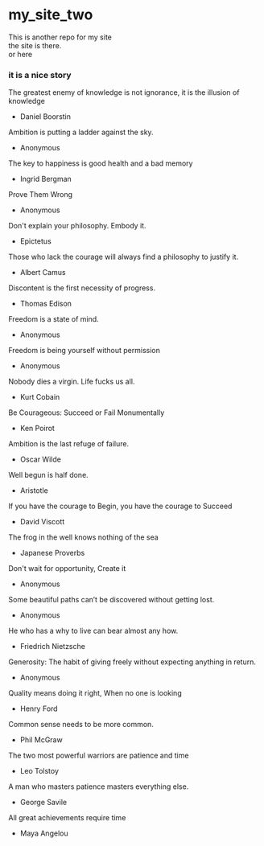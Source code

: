 # my_site_two
This is another repo for my site  
the site is there.  
or here

### it is a nice story

The greatest enemy of knowledge is not ignorance, it is the illusion of knowledge
- Daniel Boorstin 


Ambition is putting a ladder against the sky.
- Anonymous 


The key to happiness is good health and a bad memory
- Ingrid Bergman


Prove Them Wrong
- Anonymous 


Don't explain your philosophy. Embody it.
- Epictetus 

 Those who lack the courage will always find a philosophy to justify it.
- Albert Camus


Discontent is the first necessity of progress.
- Thomas Edison 

 Freedom is a state of mind.
- Anonymous  

 Freedom is being yourself without permission
- Anonymous  

 Nobody dies a virgin. Life fucks us all.
- Kurt Cobain  

Be Courageous: Succeed or Fail Monumentally
- Ken Poirot 

Ambition is the last refuge of failure.
- Oscar Wilde 

Well begun is half done.
- Aristotle  

If you have the courage to Begin, you have the courage to Succeed
- David Viscott 

The frog in the well knows nothing of the sea
- Japanese Proverbs 

Don't wait for opportunity, Create it
- Anonymous

Some beautiful paths can’t be discovered without getting lost.
- Anonymous 

He who has a why to live can bear almost any how.
- Friedrich Nietzsche 

Generosity: The habit of giving freely without expecting anything in return.
- Anonymous  

Quality means doing it right, When no one is looking
- Henry Ford 

Common sense needs to be more common.
- Phil McGraw 

The two most powerful warriors are patience and time
- Leo Tolstoy 

A man who masters patience masters everything else.
- George Savile 

All great achievements require time
- Maya Angelou 
